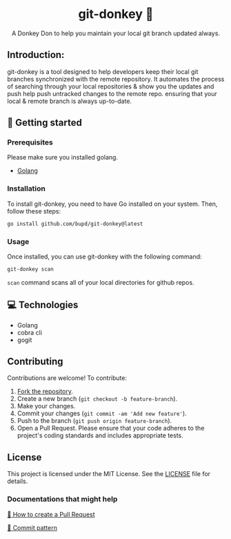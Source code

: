                      
<h1 align="center" style="font-weight: bold;">git-donkey 🐴</h1>


<p align="center">A Donkey Don to help you maintain your local git branch updated always.</p>


 
<h2 id="started">Introduction:</h2>

git-donkey is a tool designed to help developers keep their local git branches synchronized with the remote repository. It automates the process of searching through your local repositories & show you the updates and push help push untracked changes to the remote repo. ensuring that your local & remote branch is always up-to-date.
 

<h2 id="started">🚀 Getting started</h2>

<h3>Prerequisites</h3>

Please make sure you installed golang.

- [Golang](https://go.dev/doc/install)
 
<h3>Installation</h3>

To install git-donkey, you need to have Go installed on your system. Then, follow these steps:

```sh
go install github.com/bupd/git-donkey@latest
```
 
<h3>Usage</h3>

Once installed, you can use git-donkey with the following command:

```sh
git-donkey scan
```
`scan` command scans all of your local directories for github repos.
 
 <h2 id="technologies">💻 Technologies</h2>

- Golang
- cobra cli
- gogit


## Contributing
Contributions are welcome! To contribute:

1. [Fork the repository](https://github.com/bupd/git-donkey/fork).
2. Create a new branch (`git checkout -b feature-branch`).
3. Make your changes.
4. Commit your changes (`git commit -am 'Add new feature'`).
5. Push to the branch (`git push origin feature-branch`).
6. Open a Pull Request.
Please ensure that your code adheres to the project's coding standards and includes appropriate tests.

## License
This project is licensed under the MIT License. See the [LICENSE](https://github.com/bupd/git-donkey/blob/main/LICENSE) file for details.
 
<h3>Documentations that might help</h3>

[📝 How to create a Pull Request](https://www.atlassian.com/br/git/tutorials/making-a-pull-request)

[💾 Commit pattern](https://gist.github.com/joshbuchea/6f47e86d2510bce28f8e7f42ae84c716)

